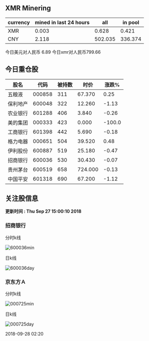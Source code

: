 ## XMR Minering

|currency|mined in last 24 hours|all|in pool|
|---|---|---|---|
|XMR|0.003|0.628|0.421|
|CNY|2.118|502.035|336.374|

今日美元对人民币 6.89	今日xmr对人民币799.66


## 今日重仓股 

|股名|代码|被持数|时价|涨跌%|
|---|---|---|---|---|
|五粮液|000858|311|67.370|0.25|
|保利地产|600048|322|12.260|-1.13|
|农业银行|601288|406|3.840|-0.26|
|美的集团|000333|423|0.000|-100.0|
|工商银行|601398|442|5.690|-0.18|
|格力电器|000651|504|39.520|0.48|
|伊利股份|600887|519|25.180|-0.47|
|招商银行|600036|530|30.430|-0.07|
|贵州茅台|600519|658|724.000|-0.13|
|中国平安|601318|690|67.200|-1.12|

## 关注股信息
**更新时间 : Thu Sep 27 15:00:10 2018**
### 招商银行 
分时k线

![600036min](http://image.sinajs.cn/newchart/min/n/sh600036.gif)

日k线

![600036day](http://image.sinajs.cn/newchart/daily/n/sh600036.gif)

### 京东方Ａ 
分时k线

![000725min](http://image.sinajs.cn/newchart/min/n/sz000725.gif)

日k线

![000725day](http://image.sinajs.cn/newchart/daily/n/sz000725.gif)

2018-09-28 02:20